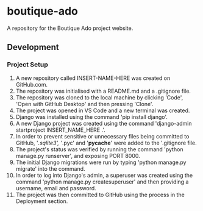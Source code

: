 # boutique-ado
A repository for the Boutique Ado project website.


## Development

### Project Setup

1.  A new repository called INSERT-NAME-HERE was created on GitHub.com.
2.  The repository was initialised with a README.md and a .gitignore file. 
3.  The repository was cloned to the local machine by clicking 'Code', 'Open with GitHub Desktop' and then pressing 'Clone'.
4.  The project was opened in VS Code and a new terminal was created.
5.  Django was installed using the command 'pip install django'.
6.  A new Django project was created using the command 'django-admin startproject INSERT_NAME_HERE .'.
7.  In order to prevent sensitive or unnecessary files being committed to GitHub, '*.sqlite3', '*.pyc' and '__pycache__' were added to the '.gitignore file.
8.  The project's status was verified by running the command 'python manage.py runserver', and exposing PORT 8000.
9.  The initial Django migrations were run by typing 'python manage.py migrate' into the command.
10. In order to log into Django's admin, a superuser was created using the command 'python manage.py createsuperuser' and then providing a username, email and password.
11. The project was then committed to GitHub using the process in the Deployment section.